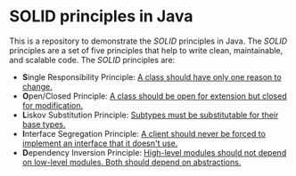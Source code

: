 # SOLID principles in Java
This is a repository to demonstrate the *SOLID* principles in Java. The *SOLID* principles are a set of five principles that help to write clean, maintainable, and scalable code. The *SOLID* principles are:

- **S**ingle Responsibility Principle: [A class should have only one reason to change.](https://github.com/diegoborbadev/digpedia/blob/main/Concepts/SOLID/SRP.md)
- **O**pen/Closed Principle: [A class should be open for extension but closed for modification.](https://github.com/diegoborbadev/digpedia/blob/main/Concepts/SOLID/OCP.md)
- **L**iskov Substitution Principle: [Subtypes must be substitutable for their base types.](https://github.com/diegoborbadev/digpedia/blob/main/Concepts/SOLID/LSP.md)
- **I**nterface Segregation Principle: [A client should never be forced to implement an interface that it doesn't use.](https://github.com/diegoborbadev/digpedia/blob/main/Concepts/SOLID/ISP.md)
- **D**ependency Inversion Principle: [High-level modules should not depend on low-level modules. Both should depend on abstractions.](https://github.com/diegoborbadev/digpedia/blob/main/Concepts/SOLID/DIP.md)